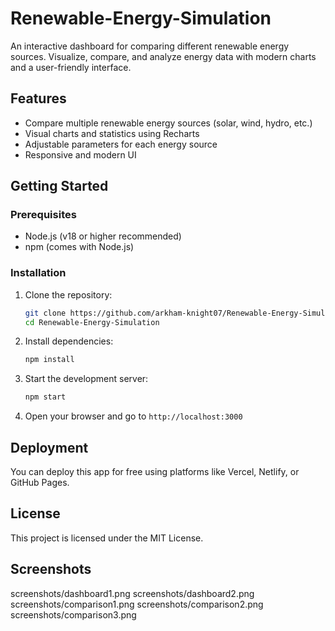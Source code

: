 # Renewable-Energy-Simulation
An interactive dashboard for comparing different renewable energy sources. Visualize, compare, and analyze energy data with modern charts and a user-friendly interface.

## Features
- Compare multiple renewable energy sources (solar, wind, hydro, etc.)
- Visual charts and statistics using Recharts
- Adjustable parameters for each energy source
- Responsive and modern UI

## Getting Started

### Prerequisites
- Node.js (v18 or higher recommended)
- npm (comes with Node.js)

### Installation
1. Clone the repository:
	```sh
	git clone https://github.com/arkham-knight07/Renewable-Energy-Simulation.git
	cd Renewable-Energy-Simulation
	```
2. Install dependencies:
	```sh
	npm install
	```
3. Start the development server:
	```sh
	npm start
	```
4. Open your browser and go to `http://localhost:3000`

## Deployment
You can deploy this app for free using platforms like Vercel, Netlify, or GitHub Pages.

## License
This project is licensed under the MIT License.
## Screenshots

screenshots/dashboard1.png
screenshots/dashboard2.png
screenshots/comparison1.png
screenshots/comparison2.png
screenshots/comparison3.png
